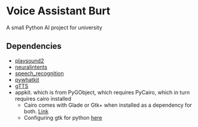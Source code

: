# Voice Assistant Burt

A small Python AI project for university

## Dependencies

- [playsound2](https://pypi.org/project/playsound)
- [neuralintents](https://pypi.org/project/neuralintents)
- [speech_recognition](https://pypi.org/project/SpeechRecognition)
- [pywhatkit](https://pypi.org/project/pywhatkit)
- [gTTS](https://pypi.org/project/gTTS)
- appkit. which is from PyGObject, which requires PyCairo, which in turn requires cairo installed
  - Cairo comes with Glade or Gtk+ when installed as a dependency for both. [Link](http://gladewin32.sourceforge.net)
  - Configuring gtk for python [here](https://pygobject.readthedocs.io/en/latest/getting_started.html)
